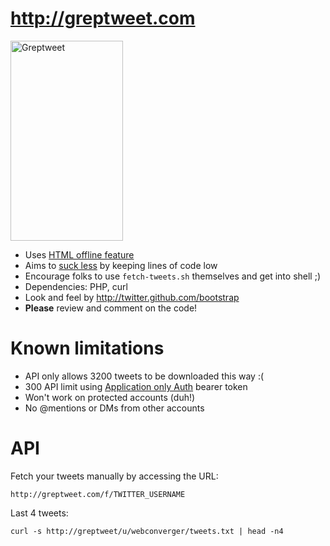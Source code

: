 # <http://greptweet.com>

<a href="http://www.flickr.com/photos/hendry/9284645632/" title="Greptweet by Kai Hendry, on Flickr"><img src="http://farm4.staticflickr.com/3790/9284645632_6e5fc45fd9_n.jpg" width="180" height="320" alt="Greptweet"></a>

* Uses [HTML offline feature](http://www.whatwg.org/specs/web-apps/current-work/multipage/offline.html)
* Aims to [suck less](http://suckless.org) by keeping lines of code low
* Encourage folks to use `fetch-tweets.sh` themselves and get into shell ;)
* Dependencies: PHP, curl
* Look and feel by <http://twitter.github.com/bootstrap>
* **Please** review and comment on the code!

# Known limitations

* API only allows 3200 tweets to be downloaded this way :(
* 300 API limit using [Application only Auth](https://dev.twitter.com/docs/auth/application-only-auth) bearer token
* Won't work on protected accounts (duh!)
* No @mentions or DMs from other accounts

# API

Fetch your tweets manually by accessing the URL:

	http://greptweet.com/f/TWITTER_USERNAME

Last 4 tweets:

	curl -s http://greptweet/u/webconverger/tweets.txt | head -n4
